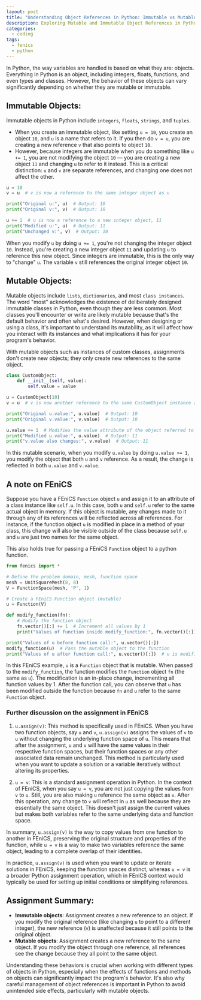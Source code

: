 ```yaml
---
layout: post
title: "Understanding Object References in Python: Immutable vs Mutable Behaviors"
description: Exploring Mutable and Immutable Object References in Python and Their Implications in FEniCS Simulations.
categories:
  - coding
tags:
  - fenics
  - python
---
```

In Python, the way variables are handled is based on what they are: objects. Everything in Python is an object, including integers, floats, functions, and even types and classes. However, the behavior of these objects can vary significantly depending on whether they are mutable or immutable.

## Immutable Objects:
Immutable objects in Python include `integers`, `floats`, `strings`, and `tuples`. 
- When you create an immutable object, like setting `u = 10`, you create an object `10`, and `u` is a name that refers to it. If you then do `v = u`, you are creating a new reference `v` that also points to object `10`. 
- However, because integers are immutable when you do something like `u += 1`, you are not modifying the object `10` — you are creating a new object `11` and changing `u` to refer to it instead. This is a critical distinction: `u` and `v` are separate references, and changing one does not affect the other.

```python
u = 10
v = u  # v is now a reference to the same integer object as u

print("Original u:", u)  # Output: 10
print("Original v:", v)  # Output: 10

u += 1  # u is now a reference to a new integer object, 11
print("Modified u:", u)  # Output: 11
print("Unchanged v:", v)  # Output: 10

```

When you modify `u` by doing `u += 1`, you're not changing the integer object `10`. Instead, you're creating a new integer object `11` and updating `u` to reference this new object. Since integers are immutable, this is the only way to "change" `u`. The variable `v` still references the original integer object `10`.
## Mutable Objects:

Mutable objects include `lists`, `dictionaries`, and most `class instances`. The word "most" acknowledges the existence of deliberately designed immutable classes in Python, even though they are less common. Most classes you'll encounter or write are likely mutable because that's the default behavior and often what's desired. However, when designing or using a class, it's important to understand its mutability, as it will affect how you interact with its instances and what implications it has for your program's behavior.

With mutable objects such as instances of custom classes, assignments don't create new objects; they only create new references to the same object.

```python
class CustomObject:
    def __init__(self, value):
        self.value = value

u = CustomObject(10)
v = u  # v is now another reference to the same CustomObject instance as u

print("Original u.value:", u.value)  # Output: 10
print("Original v.value:", v.value)  # Output: 10

u.value += 1  # Modifies the value attribute of the object referred to by u
print("Modified u.value:", u.value)  # Output: 11
print("v.value also changes:", v.value)  # Output: 11

```

In this mutable scenario, when you modify `u.value` by doing `u.value += 1`, you modify the object that both `u` and `v` reference. As a result, the change is reflected in both `u.value` and `v.value`.

## A note on FEniCS
Suppose you have a FEniCS `Function` object `u` and assign it to an attribute of a class instance like `self.u`. In this case, both `u` and `self.u` refer to the same actual object in memory. If this object is mutable, any changes made to it through any of its references will be reflected across all references. For instance, if the function object `u` is modified in place in a method of your class, this change will also be visible outside of the class because `self.u` and `u` are just two names for the same object.

This also holds true for passing a FEniCS `Function` object to a python function.
```python
from fenics import *

# Define the problem domain, mesh, function space
mesh = UnitSquareMesh(8, 8)
V = FunctionSpace(mesh, 'P', 1)

# Create a FEniCS Function object (mutable)
u = Function(V)

def modify_function(fn):
    # Modify the function object
    fn.vector()[:] += 1  # Increment all values by 1
    print("Values of function inside modify_function:", fn.vector()[:])

print("Values of u before function call:", u.vector()[:])
modify_function(u)  # Pass the mutable object to the function
print("Values of u after function call:", u.vector()[:])  # u is modified outside function

```

In this FEniCS example, `u` is a `Function` object that is mutable. When passed to the `modify_function`, the function modifies the `Function` object `fn` (the same as `u`). The modification is an in-place change, incrementing all function values by 1. After the function call, you can observe that `u` has been modified outside the function because `fn` and `u` refer to the same `Function` object.

### Further discussion on the assignment in FEniCS

1. `u.assign(v)`: This method is specifically used in FEniCS. When you have two function objects, say `u` and `v`, `u.assign(v)` assigns the values of `v` to `u` without changing the underlying function space of `u`. This means that after the assignment, `u` and `v` will have the same values in their respective function spaces, but their function spaces or any other associated data remain unchanged. This method is particularly used when you want to update a solution or a variable iteratively without altering its properties.

2. `u = v`: This is a standard assignment operation in Python. In the context of FEniCS, when you say `u = v`, you are not just copying the values from `v` to `u`. Still, you are also making `u` reference the same object as `v`. After this operation, any change to `v` will reflect in `u` as well because they are essentially the same object. This doesn't just assign the current values but makes both variables refer to the same underlying data and function space.

In summary, `u.assign(v)` is the way to copy values from one function to another in FEniCS, preserving the original structure and properties of the function, while `u = v` is a way to make two variables reference the same object, leading to a complete overlap of their identities. 

In practice, `u.assign(v)` is used when you want to update or iterate solutions in FEniCS, keeping the function spaces distinct, whereas `u = v` is a broader Python assignment operation, which in FEniCS context would typically be used for setting up initial conditions or simplifying references.

## Assignment Summary:
- **Immutable objects**: Assignment creates a new reference to an object. If you modify the original reference (like changing `u` to point to a different integer), the new reference (`v`) is unaffected because it still points to the original object.
- **Mutable objects**: Assignment creates a new reference to the same object. If you modify the object through one reference, all references see the change because they all point to the same object.

Understanding these behaviors is crucial when working with different types of objects in Python, especially when the effects of functions and methods on objects can significantly impact the program's behavior. It's also why careful management of object references is important in Python to avoid unintended side effects, particularly with mutable objects.
